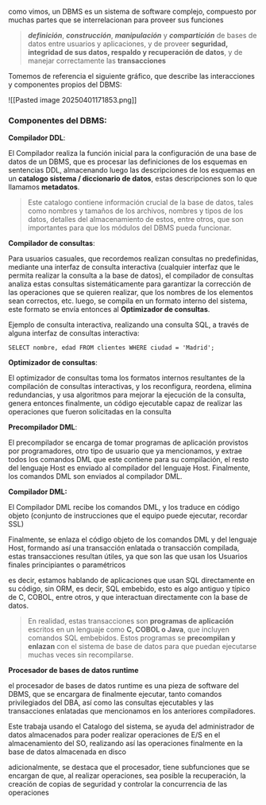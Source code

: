 como vimos, un DBMS es un sistema de software complejo, compuesto por muchas partes que se interrelacionan para proveer sus funciones

> ***definición***, ***construcción***, ***manipulación*** y ***compartición*** de bases de datos entre usuarios y aplicaciones, y de proveer **seguridad, integridad de sus datos, respaldo y recuperación de datos**, y de manejar correctamente las **transacciones**

Tomemos de referencia el siguiente gráfico, que describe las interacciones y componentes propios del DBMS:

![[Pasted image 20250401171853.png]]

### Componentes del DBMS:

**Compilador DDL**: 

El Compilador realiza la función inicial para la configuración de una base de datos de un DBMS, que es procesar las definiciones de los esquemas en sentencias DDL, almacenando luego las descripciones de los esquemas en un **catalogo sistema / diccionario de datos**, estas descripciones son lo que llamamos **metadatos**.

>  Este catalogo contiene información crucial de la base de datos, tales como nombres y tamaños de los archivos, nombres y tipos de los datos, detalles del almacenamiento de estos, entre otros, que son importantes para que los módulos del DBMS pueda funcionar. 

**Compilador de consultas**:

Para usuarios casuales, que recordemos realizan consultas no predefinidas, mediante una interfaz de consulta interactiva (cualquier interfaz que le permita realizar la consulta a la base de datos), el compilador de consultas analiza estas consultas sistemáticamente para garantizar la corrección de las operaciones que se quieren realizar, que los nombres de los elementos sean correctos, etc. luego, se compila en un formato interno del sistema, este formato se envía entonces al **Optimizador de consultas**.

Ejemplo de consulta interactiva, realizando una consulta SQL, a través de alguna interfaz de consultas interactiva:

```
SELECT nombre, edad FROM clientes WHERE ciudad = 'Madrid';
```


**Optimizador de consultas**:

El optimizador de consultas toma los formatos internos resultantes de la compilación de consultas interactivas, y los reconfigura, reordena, elimina redundancias, y usa algoritmos para mejorar la ejecución de la consulta, genera entonces finalmente, un código ejecutable capaz de realizar las operaciones que fueron solicitadas en la consulta

**Precompilador DML**: 

El precompilador se encarga de tomar programas de aplicación provistos por programadores, otro tipo de usuario que ya mencionamos, y extrae todos los comandos DML que este contiene para su compilación, el resto del lenguaje Host es enviado al compilador del lenguaje Host.
Finalmente, los comandos DML son enviados al compilador DML.

**Compilador DML:** 

El Compilador DML recibe los comandos DML, y los traduce en código objeto (conjunto de instrucciones que el equipo puede ejecutar, recordar SSL)

Finalmente, se enlaza el código objeto de los comandos DML y del lenguaje Host, formando así una transacción enlatada o transacción compilada, estas transacciones resultan útiles, ya que son las que usan los Usuarios finales principiantes o paramétricos

es decir, estamos hablando de aplicaciones que usan SQL directamente en su código, sin ORM, es decir, SQL embebido, esto es algo antiguo y típico de C, COBOL, entre otros, y que interactuan directamente con la base de datos.

> En realidad, estas transacciones son **programas de aplicación** escritos en un lenguaje como **C, COBOL o Java**, que incluyen comandos SQL embebidos. Estos programas se **precompilan y enlazan** con el sistema de base de datos para que puedan ejecutarse muchas veces sin recompilarse.

**Procesador de bases de datos runtime**

el procesador de bases de datos runtime es una pieza de software del DBMS, que se encargara de finalmente ejecutar, tanto comandos privilegiados del DBA, así como las consultas ejecutables y las transacciones enlatadas que mencionamos en los anteriores compiladores.

Este trabaja usando el Catalogo del sistema, se ayuda del administrador de datos almacenados para poder realizar operaciones de E/S en el almacenamiento del SO, realizando así las operaciones finalmente en la base de datos almacenada en disco

adicionalmente, se destaca que el procesador, tiene subfunciones que se encargan de que, al realizar operaciones, sea posible la recuperación, la creación de copias de seguridad y controlar la concurrencia de las operaciones 